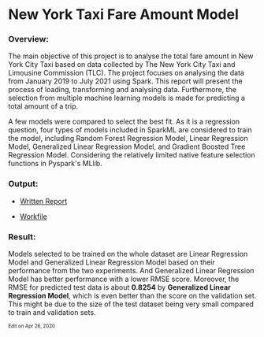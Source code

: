 # New York Taxi Fare Amount Model 

### Overview:
The main objective of this project is to analyse the total fare amount in New York City Taxi based on data collected by The New York City Taxi and Limousine Commission (TLC). The project focuses on analysing the data from January 2019 to July 2021 using Spark. This report will present the process of loading, transforming and analysing data. Furthermore, the selection from multiple machine learning models is made for predicting a total amount of a trip.

A few models were compared to select the best fit. As it is a regression question, four types of models included in SparkML are considered to train the model, including Random Forest Regression Model, Linear Regression Model, Generalized Linear Regression Model, and Gradient Boosted Tree Regression Model. Considering the relatively limited native feature selection functions in Pyspark's MLlib.

### Output:
- [Written Report]()

- [Workfile]()

### Result:
Models selected to be trained on the whole dataset are Linear Regression Model and Generalized Linear Regression Model based on their performance from the two experiments. And Generalized Linear Regression Model has better performance with a lower RMSE score. Moreover, the RMSE for predicted test data is about **0.8254** by **Generalized Linear Regression Model**, which is even better than the score on the validation set. This might be due to the size of the test dataset being very small compared to train and validation sets.

<sub><sup>Edit on Apr 26, 2020</sup></sub>
